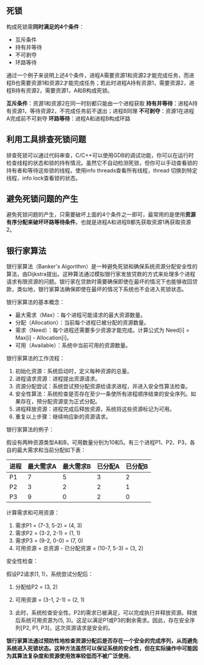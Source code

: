 ## 死锁

构成死锁需**同时满足的4个条件**：

- 互斥条件
- 持有并等待
- 不可剥夺
- 环路等待

通过一个例子来说明上述4个条件，进程A需要资源1和资源2才能完成任务，而进程B也需要资源1和资源2才能完成任务；若此时进程A持有资源1，需要资源2，进程B持有资源2，需要资源1，A和B构成死锁。

**互斥条件**：资源1和资源2在同一时刻都只能由一个进程获取
**持有并等待**：进程A持有资源1，等待资源2，不完成任务前不退出；进程B同理
**不可剥夺**：资源1在进程A完成前不可剥夺
**环路等待**：进程A和进程B构成环路

## 利用工具排查死锁问题

排查死锁可以通过代码审查，C/C++可以使用GDB的调试功能，你可以在运行时检查线程的状态和锁的持有情况。虽然它不自动检测死锁，但你可以手动查看锁的持有者和等待这些锁的线程。使用info threads查看所有线程，thread <n>切换到特定线程，info lock查看锁的状态。

## 避免死锁问题的产生

避免死锁问题的产生，只需要破坏上面的4个条件之一即可，最常用的是使用**资源有序分配来破坏环路等待条件**。也就是进程A和进程B都先获取资源1再获取资源2。

## 银行家算法

银行家算法（Banker's Algorithm）是一种避免死锁和确保系统资源分配安全性的算法，由Dijkstra提出。这种算法通过模拟银行家发放贷款的方式来处理多个进程请求有限资源的问题。银行家在贷款时需要确保即使在最坏的情况下也能够收回贷款，类似地，银行家算法确保即使在最坏的情况下系统也不会进入死锁状态。

银行家算法的基本概念：

- 最大需求（Max）：每个进程可能请求的最大资源数量。
- 分配（Allocation）：当前每个进程已被分配的资源数量。
- 需求（Need）：每个进程还需要多少资源才能完成。计算公式为 Need[i] = Max[i] - Allocation[i]。
- 可用（Available）：系统中当前可用的资源数量。

银行家算法的工作流程：

1. 初始化资源：系统启动时，定义每种资源的总量。
2. 进程请求资源：进程提出资源请求。
3. 资源分配尝试：系统尝试预分配资源给请求进程，并进入安全性算法检查。
4. 安全性算法：系统检查是否存在至少一条使所有进程顺序结束的安全序列。如果存在，预分配资源变为正式分配。
5. 进程释放资源：进程完成后释放资源，系统将这些资源标记为可用。
6. 重复以上步骤：继续响应新的资源请求。

银行家算法的例子：

假设有两种资源类型A和B，可用数量分别为10和5。有三个进程P1、P2、P3，各自的最大需求和当前分配如下表：

| 进程 | 最大需求A | 最大需求B | 已分配A | 已分配B |
| ---- | --------- | --------- | ------- | ------- |
| P1   | 7         | 5         | 3       | 2       |
| P2   | 3         | 2         | 2       | 1       |
| P3   | 9         | 0         | 2       | 0       |


计算需求和可用资源：

1. 需求P1 = (7-3, 5-2) = (4, 3)
2. 需求P2 = (3-2, 2-1) = (1, 1)
3. 需求P3 = (9-2, 0-0) = (7, 0)
4. 可用资源 = 总资源 - 已分配资源 = (10-7, 5-3) = (3, 2)

安全性检查：

假设P2请求(1, 1)，系统尝试分配后：

1. 分配给P2 = (3, 2)

2. 可用资源 = (3-1, 2-1) = (2, 1)
3. 此时，系统检查安全性。P2的需求已被满足，可以完成执行并释放资源。释放后系统可用资源为(5, 3)。这足以满足P1或P3的剩余需求。因此，存在安全序列[P2, P1, P3]，这次资源请求是安全的。

**银行家算法通过预防性地检查资源分配后是否存在一个安全的完成序列，从而避免系统进入死锁状态。这种方法虽然可以保证系统的安全性，但在实际操作中可能因为其算法复杂度和资源使用效率较低而不被广泛使用**。